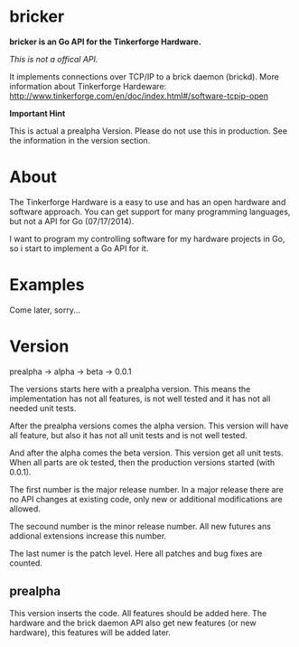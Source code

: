 bricker
=======

**bricker is an Go API for the Tinkerforge Hardware.**

*This is not a offical API.*

It implements connections over TCP/IP to a brick daemon (brickd).
More information about Tinkerforge Hardeware: http://www.tinkerforge.com/en/doc/index.html#/software-tcpip-open

**Important Hint**

This is actual a prealpha Version.
Please do not use this in production.
See the information in the version section.

# About

The Tinkerforge Hardware is a easy to use and has an open hardware and software approach.
You can get support for many programming languages, but not a API for Go (07/17/2014).

I want to program my controlling software for my hardware projects in Go, so i start to
implement a Go API for it.

# Examples

Come later, sorry...

# Version

prealpha -> alpha -> beta -> 0.0.1

The versions starts here with a prealpha version.
This means the implementation has not all features,
is not well tested and it has not all needed unit tests.

After the prealpha versions comes the alpha version.
This version will have all feature, but also it has not all unit tests and is not well tested.

And after the alpha comes the beta version. This version get all unit tests.
When all parts are ok tested, then the production versions started (with 0.0.1).

The first number is the major release number.
In a major release there are no API changes at existing code, only new or additional modifications are allowed.

The secound number is the minor release number.
All new futures ans addional extensions increase this number.

The last numer is the patch level.
Here all patches and bug fixes are counted.

## prealpha
This version inserts the code. All features should be added here.
The hardware and the brick daemon API also get new features (or new hardware),
this features will be added later.